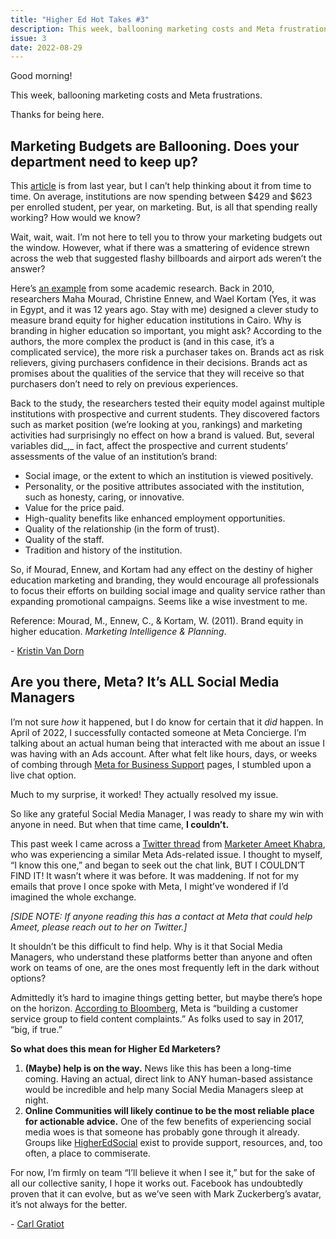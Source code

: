 ```yaml
---
title: "Higher Ed Hot Takes #3"
description: This week, ballooning marketing costs and Meta frustrations.
issue: 3
date: 2022-08-29
---
```


Good morning!

This week, ballooning marketing costs and Meta frustrations.

Thanks for being here.

Marketing Budgets are Ballooning. Does your department need to keep up?
-----------------------------------------------------------------------

This [article](https://hechingerreport.org/with-competition-up-enrollment-down-colleges-are-spending-billions-on-marketing-and-advertising/?utm_campaign=Higher%20Ed%20Hot%20Takes&utm_medium=email&utm_source=Revue%20newsletter) is from last year, but I can’t help thinking about it from time to time. On average, institutions are now spending between $429 and $623 per enrolled student, per year, on marketing. But, is all that spending really working? How would we know?

Wait, wait, wait. I’m not here to tell you to throw your marketing budgets out the window. However, what if there was a smattering of evidence strewn across the web that suggested flashy billboards and airport ads weren’t the answer?

Here’s [an example](https://www.emerald.com/insight/content/doi/10.1108/02634501111138563/full/html?utm_campaign=Higher%20Ed%20Hot%20Takes&utm_medium=email&utm_source=Revue%20newsletter) from some academic research. Back in 2010, researchers Maha Mourad, Christine Ennew, and Wael Kortam (Yes, it was in Egypt, and it was 12 years ago. Stay with me) designed a clever study to measure brand equity for higher education institutions in Cairo. Why is branding in higher education so important, you might ask? According to the authors, the more complex the product is (and in this case, it’s a complicated service), the more risk a purchaser takes on. Brands act as risk relievers, giving purchasers confidence in their decisions. Brands act as promises about the qualities of the service that they will receive so that purchasers don’t need to rely on previous experiences.

Back to the study, the researchers tested their equity model against multiple institutions with prospective and current students. They discovered factors such as market position (we’re looking at you, rankings) and marketing activities had surprisingly no effect on how a brand is valued. But, several variables did_,_ in fact, affect the prospective and current students’ assessments of the value of an institution’s brand:

* Social image, or the extent to which an institution is viewed positively.
* Personality, or the positive attributes associated with the institution, such as honesty, caring, or innovative.
* Value for the price paid.
* High-quality benefits like enhanced employment opportunities.
* Quality of the relationship (in the form of trust).
* Quality of the staff.
* Tradition and history of the institution.

So, if Mourad, Ennew, and Kortam had any effect on the destiny of higher education marketing and branding, they would encourage all professionals to focus their efforts on building social image and quality service rather than expanding promotional campaigns. Seems like a wise investment to me.

Reference: Mourad, M., Ennew, C., & Kortam, W. (2011). Brand equity in higher education. _Marketing Intelligence & Planning_.

\- [Kristin Van Dorn](https://twitter.com/yossariansghost?utm_campaign=Higher%20Ed%20Hot%20Takes&utm_medium=email&utm_source=Revue%20newsletter)

Are you there, Meta? It’s ALL Social Media Managers
---------------------------------------------------

I’m not sure _how_ it happened, but I do know for certain that it _did_ happen. In April of 2022, I successfully contacted someone at Meta Concierge. I’m talking about an actual human being that interacted with me about an issue I was having with an Ads account. After what felt like hours, days, or weeks of combing through [Meta for Business Support](https://www.facebook.com/business/help?utm_campaign=Higher%20Ed%20Hot%20Takes&utm_medium=email&utm_source=Revue%20newsletter) pages, I stumbled upon a live chat option.

Much to my surprise, it worked! They actually resolved my issue.

So like any grateful Social Media Manager, I was ready to share my win with anyone in need. But when that time came, **I couldn’t.**

This past week I came across a [Twitter thread](https://twitter.com/adwordsgirl/status/1563215721253203970?s=20&t=_uQIv4RsX_qlh93ElkV-TA&utm_campaign=Higher%20Ed%20Hot%20Takes&utm_medium=email&utm_source=Revue%20newsletter) from [Marketer Ameet Khabra](https://twitter.com/adwordsgirl?utm_campaign=Higher%20Ed%20Hot%20Takes&utm_medium=email&utm_source=Revue%20newsletter), who was experiencing a similar Meta Ads-related issue. I thought to myself, “I know this one,” and began to seek out the chat link, BUT I COULDN’T FIND IT! It wasn’t where it was before. It was maddening. If not for my emails that prove I once spoke with Meta, I might’ve wondered if I’d imagined the whole exchange.

_\[SIDE NOTE: If anyone reading this has a contact at Meta that could help Ameet, please reach out to her on Twitter.\]_

It shouldn’t be this difficult to find help. Why is it that Social Media Managers, who understand these platforms better than anyone and often work on teams of one, are the ones most frequently left in the dark without options?

Admittedly it’s hard to imagine things getting better, but maybe there’s hope on the horizon. [According to Bloomberg](https://www.bloomberg.com/news/articles/2022-08-25/facebook-meta-is-building-a-customer-service-group-for-content-complaints?utm_campaign=Higher%20Ed%20Hot%20Takes&utm_medium=email&utm_source=Revue%20newsletter), Meta is “building a customer service group to field content complaints.” As folks used to say in 2017, “big, if true.”

**So what does this mean for Higher Ed Marketers?**

1. **(Maybe) help is on the way.** News like this has been a long-time coming. Having an actual, direct link to ANY human-based assistance would be incredible and help many Social Media Managers sleep at night.
2. **Online Communities will likely continue to be the most reliable place for actionable advice.** One of the few benefits of experiencing social media woes is that someone has probably gone through it already. Groups like [HigherEdSocial](https://www.thehigheredsocial.org/?utm_campaign=Higher%20Ed%20Hot%20Takes&utm_medium=email&utm_source=Revue%20newsletter) exist to provide support, resources, and, too often, a place to commiserate.

For now, I’m firmly on team “I’ll believe it when I see it,” but for the sake of all our collective sanity, I hope it works out. Facebook has undoubtedly proven that it can evolve, but as we’ve seen with Mark Zuckerberg’s avatar, it’s not always for the better.

\- [Carl Gratiot](https://twitter.com/CarlGratiot?utm_campaign=Higher%20Ed%20Hot%20Takes&utm_medium=email&utm_source=Revue%20newsletter)
